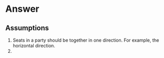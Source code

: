 # Answer


## Assumptions
1. Seats in a party should be together in one direction. For example, the horizontal direction.
2. 